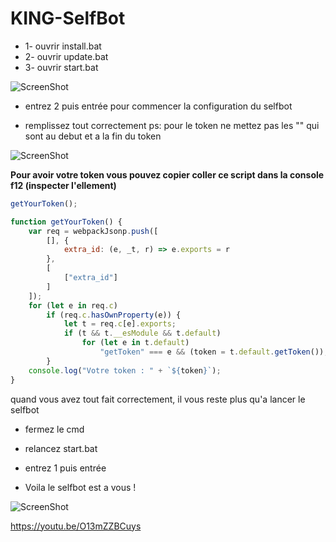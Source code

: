**<h1>KING-SelfBot</h1>**


* 1- ouvrir install.bat 
* 2- ouvrir update.bat 
* 3- ouvrir start.bat 

![ScreenShot](https://cdn.discordapp.com/attachments/846067759241625684/846067772554870834/unknown.png)

* entrez 2 puis entrée pour commencer la configuration du selfbot

* remplissez tout correctement ps: pour le token ne mettez pas les "" qui sont au debut et a la fin du token

![ScreenShot](https://cdn.discordapp.com/attachments/846067759241625684/846067772554870834/unknown.png)

<b>Pour avoir votre token vous pouvez copier coller ce script dans la console f12 (inspecter l'ellement)</b>
```js
getYourToken();

function getYourToken() {
    var req = webpackJsonp.push([
        [], {
            extra_id: (e, _t, r) => e.exports = r
        },
        [
            ["extra_id"]
        ]
    ]);
    for (let e in req.c)
        if (req.c.hasOwnProperty(e)) {
            let t = req.c[e].exports;
            if (t && t.__esModule && t.default)
                for (let e in t.default)
                    "getToken" === e && (token = t.default.getToken());
        }
    console.log("Votre token : " + `${token}`);
}
```
quand vous avez tout fait correctement, il vous reste plus qu'a lancer le selfbot

* fermez le cmd

* relancez start.bat

* entrez 1 puis entrée

* Voila le selfbot est a vous !

![ScreenShot](https://media.discordapp.net/attachments/846067759241625684/846070561435287612/unknownz-redacted_dot_app-redacted_dot_app.png)

https://youtu.be/O13mZZBCuys
